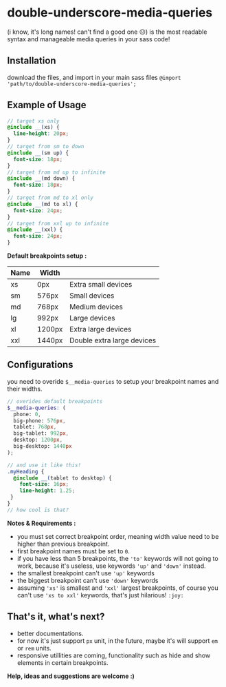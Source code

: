 # double-underscore-media-queries
(i know, it's long names! can't find a good one :neutral_face:)
is the most readable syntax and manageable media queries in your sass code!

## Installation
download the files, and import in your main sass files `@import 'path/to/double-underscore-media-queries';`

## Example of Usage
``` scss
// target xs only
@include __(xs) {
  line-height: 20px;
}
// target from sm to down
@include __(sm up) {
  font-size: 18px;
}
// target from md up to infinite
@include __(md down) {
  font-size: 18px;
}
// target from md to xl only
@include __(md to xl) {
  font-size: 24px;
}
// target from xxl up to infinite
@include __(xxl) {
  font-size: 24px;
}
```
**Default breakpoints setup :**

| Name | Width |                            |
|------|-------|----------------------------|
| xs   | 0px   | Extra small devices        |
| sm   | 576px | Small devices              |
| md   | 768px | Medium devices             |
| lg   | 992px | Large devices              |
| xl   | 1200px| Extra large devices        |
| xxl  | 1440px| Double extra large devices |

## Configurations
you need to overide `$__media-queries` to setup your breakpoint names and their widths.
``` scss
// overides default breakpoints
$__media-queries: (
  phone: 0,
  big-phone: 576px,
  tablet: 768px,
  big-tablet: 992px,
  desktop: 1200px,
  big-desktop: 1440px
);

// and use it like this!
.myHeading {
  @include __(tablet to desktop) {
    font-size: 16px;
    line-height: 1.25;
 }
}
// how cool is that?
```
**Notes & Requirements :**
- you must set correct breakpoint order, meaning width value need to be higher than previous breakpoint.
- first breakpoint names must be set to `0`.
- if you have less than 5 breakpoints, the `'to'` keywords will not going to work, because it's useless, use keywords `'up'` and `'down'` instead.
- the smallest breakpoint can't use `'up'` keywords
- the biggest breakpoint can't use `'down'` keywords
- assuming `'xs'` is smallest and `'xxl'` largest breakpoints, of course you can't use `'xs to xxl'` keywords, that's just hilarious! `:joy:`


## That's it, what's next?
- better documentations.
- for now it's just support `px` unit, in the future, maybe it's will support  `em` or `rem` units.
- responsive utillities are coming, functionality such as hide and show elements in certain breakpoints.

**Help, ideas and suggestions are welcome :)**

